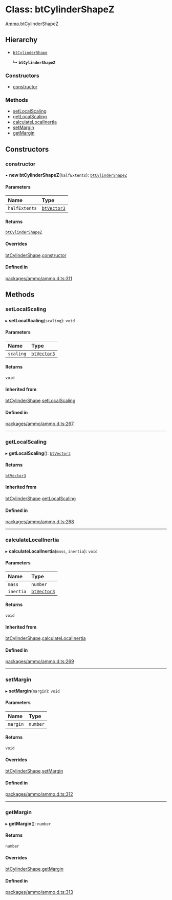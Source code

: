 # Class: btCylinderShapeZ

[Ammo](../modules/Ammo.md).btCylinderShapeZ

## Hierarchy

- [`btCylinderShape`](Ammo.btCylinderShape.md)

  ↳ **`btCylinderShapeZ`**

### Constructors

- [constructor](Ammo.btCylinderShapeZ.md#constructor)

### Methods

- [setLocalScaling](Ammo.btCylinderShapeZ.md#setlocalscaling)
- [getLocalScaling](Ammo.btCylinderShapeZ.md#getlocalscaling)
- [calculateLocalInertia](Ammo.btCylinderShapeZ.md#calculatelocalinertia)
- [setMargin](Ammo.btCylinderShapeZ.md#setmargin)
- [getMargin](Ammo.btCylinderShapeZ.md#getmargin)

## Constructors

### constructor

• **new btCylinderShapeZ**(`halfExtents`): [`btCylinderShapeZ`](Ammo.btCylinderShapeZ.md)

#### Parameters

| Name | Type |
| :------ | :------ |
| `halfExtents` | [`btVector3`](Ammo.btVector3.md) |

#### Returns

[`btCylinderShapeZ`](Ammo.btCylinderShapeZ.md)

#### Overrides

[btCylinderShape](Ammo.btCylinderShape.md).[constructor](Ammo.btCylinderShape.md#constructor)

#### Defined in

[packages/ammo/ammo.d.ts:311](https://github.com/Orillusion/orillusion/blob/main/packages/ammo/ammo.d.ts#L311)

## Methods

### setLocalScaling

▸ **setLocalScaling**(`scaling`): `void`

#### Parameters

| Name | Type |
| :------ | :------ |
| `scaling` | [`btVector3`](Ammo.btVector3.md) |

#### Returns

`void`

#### Inherited from

[btCylinderShape](Ammo.btCylinderShape.md).[setLocalScaling](Ammo.btCylinderShape.md#setlocalscaling)

#### Defined in

[packages/ammo/ammo.d.ts:267](https://github.com/Orillusion/orillusion/blob/main/packages/ammo/ammo.d.ts#L267)

___

### getLocalScaling

▸ **getLocalScaling**(): [`btVector3`](Ammo.btVector3.md)

#### Returns

[`btVector3`](Ammo.btVector3.md)

#### Inherited from

[btCylinderShape](Ammo.btCylinderShape.md).[getLocalScaling](Ammo.btCylinderShape.md#getlocalscaling)

#### Defined in

[packages/ammo/ammo.d.ts:268](https://github.com/Orillusion/orillusion/blob/main/packages/ammo/ammo.d.ts#L268)

___

### calculateLocalInertia

▸ **calculateLocalInertia**(`mass`, `inertia`): `void`

#### Parameters

| Name | Type |
| :------ | :------ |
| `mass` | `number` |
| `inertia` | [`btVector3`](Ammo.btVector3.md) |

#### Returns

`void`

#### Inherited from

[btCylinderShape](Ammo.btCylinderShape.md).[calculateLocalInertia](Ammo.btCylinderShape.md#calculatelocalinertia)

#### Defined in

[packages/ammo/ammo.d.ts:269](https://github.com/Orillusion/orillusion/blob/main/packages/ammo/ammo.d.ts#L269)

___

### setMargin

▸ **setMargin**(`margin`): `void`

#### Parameters

| Name | Type |
| :------ | :------ |
| `margin` | `number` |

#### Returns

`void`

#### Overrides

[btCylinderShape](Ammo.btCylinderShape.md).[setMargin](Ammo.btCylinderShape.md#setmargin)

#### Defined in

[packages/ammo/ammo.d.ts:312](https://github.com/Orillusion/orillusion/blob/main/packages/ammo/ammo.d.ts#L312)

___

### getMargin

▸ **getMargin**(): `number`

#### Returns

`number`

#### Overrides

[btCylinderShape](Ammo.btCylinderShape.md).[getMargin](Ammo.btCylinderShape.md#getmargin)

#### Defined in

[packages/ammo/ammo.d.ts:313](https://github.com/Orillusion/orillusion/blob/main/packages/ammo/ammo.d.ts#L313)
